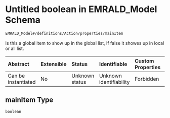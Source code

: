 # Untitled boolean in EMRALD\_Model Schema

```txt
EMRALD_Model#/definitions/Action/properties/mainItem
```

Is this a global item to show up in the global list, If false it showes up in local or all list.

| Abstract            | Extensible | Status         | Identifiable            | Custom Properties | Additional Properties | Access Restrictions | Defined In                                                                                    |
| :------------------ | :--------- | :------------- | :---------------------- | :---------------- | :-------------------- | :------------------ | :-------------------------------------------------------------------------------------------- |
| Can be instantiated | No         | Unknown status | Unknown identifiability | Forbidden         | Allowed               | none                | [EMRALD\_JsonSchemaV3\_0.json\*](../../out/EMRALD_JsonSchemaV3_0.json "open original schema") |

## mainItem Type

`boolean`
